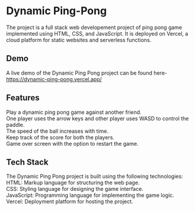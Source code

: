 # Dynamic Ping-Pong
The project is a full stack web developement project of ping pong game implemented using HTML, CSS, and JavaScript. It is deployed on Vercel, a cloud platform for static websites and serverless functions. <br/>

## Demo
A live demo of the Dynamic Ping Pong project can be found here- https://dynamic-ping-pong.vercel.app/  <br/>

## Features
Play a dynamic ping pong game against another friend. <br/>
One player uses the arrow keys and other player uses WASD to control the paddle. <br/>
The speed of the ball increases with time. <br/>
Keep track of the score for both the players. <br/>
Game over screen with the option to restart the game. <br/>

## Tech Stack
The Dynamic Ping Pong project is built using the following technologies: <br/>
HTML: Markup language for structuring the web page. <br/>
CSS: Styling language for designing the game interface. <br/>
JavaScript: Programming language for implementing the game logic. <br/>
Vercel: Deployment platform for hosting the project. <br/>
